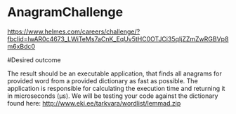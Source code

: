 # AnagramChallenge
https://www.helmes.com/careers/challenge/?fbclid=IwAR0c4673_LWiTeMs7aCnK_EqUv5tHC0OTJCi35qIjZZmZwRGBVp8m6xBdc0

#Desired outcome

The result should be an executable application, that finds all anagrams for provided word from a provided dictionary as fast as possible. The application is responsible for calculating the execution time and returning it in microseconds (μs). We will be testing your code against the dictionary found here: http://www.eki.ee/tarkvara/wordlist/lemmad.zip
